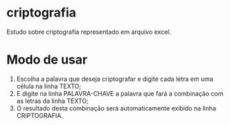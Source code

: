 # criptografia
Estudo sobre criptografia representado em arquivo excel.

# Modo de usar
1. Escolha a palavra que deseja criptografar e digite cada letra em uma célula na linha TEXTO; 
2. E digite na linha PALAVRA-CHAVE a palavra que fará a combinação com as letras da linha TEXTO;
3. O resultado desta combinação será automaticamente exibido na linha CRIPTOGRAFIA.
